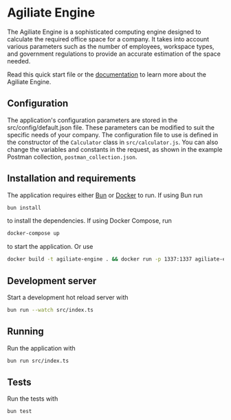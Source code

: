 # Agiliate Engine
The Agiliate Engine is a sophisticated computing engine designed to calculate the required office space for a company. It takes into account various parameters such as the number of employees, workspace types, and government regulations to provide an accurate estimation of the space needed.

Read this quick start file or the [documentation](./docs/index.md) to learn more about the Agiliate Engine.

## Configuration
The application's configuration parameters are stored in the src/config/default.json file. These parameters can be modified to suit the specific needs of your company. The configuration file to use is defined in the constructor of the `Calculator` class in `src/calculator.js`. You can also change the variables and constants in the request, as shown in the example Postman collection, `postman_collection.json`.

## Installation and requirements
The application requires either [Bun](https://bun.sh/) or [Docker](https://www.docker.com/) to run. If using Bun run

```bash
bun install
```

to install the dependencies. If using Docker Compose, run

```bash
docker-compose up
```

to start the application. Or use

```bash
docker build -t agiliate-engine . && docker run -p 1337:1337 agiliate-engine
```

## Development server
Start a development hot reload server with

```bash
bun run --watch src/index.ts
```

## Running
Run the application with

```bash
bun run src/index.ts
```

## Tests
Run the tests with

```bash
bun test
```
